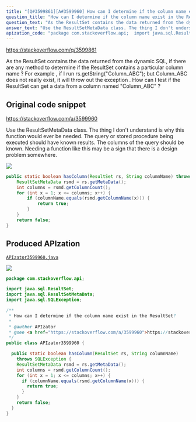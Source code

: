 ```yaml
---
title: "[Q#3599861][A#3599960] How can I determine if the column name exist in the ResultSet?"
question_title: "How can I determine if the column name exist in the ResultSet?"
question_text: "As the ResultSet contains the data returned from the dynamic SQL, if there are any method to determine if the ResultSet  contains a particular column name ? For example , if I run rs.getString(\"Column_ABC\"); but Column_ABC does not really exist, it will throw out the exception . How can I test if the ResultSet  can get a data from a column named \"Column_ABC\" ?"
answer_text: "Use the ResultSetMetaData class. The thing I don't understand is why this function would ever be needed.  The query or stored procedure being executed should have known results.  The columns of the query should be known.  Needing a function like this may be a sign that there is a design problem somewhere."
apization_code: "package com.stackoverflow.api;  import java.sql.ResultSet; import java.sql.ResultSetMetaData; import java.sql.SQLException;  /**  * How can I determine if the column name exist in the ResultSet?  *  * @author APIzator  * @see <a href=\"https://stackoverflow.com/a/3599960\">https://stackoverflow.com/a/3599960</a>  */ public class APIzator3599960 {    public static boolean hasColumn(ResultSet rs, String columnName)     throws SQLException {     ResultSetMetaData rsmd = rs.getMetaData();     int columns = rsmd.getColumnCount();     for (int x = 1; x <= columns; x++) {       if (columnName.equals(rsmd.getColumnName(x))) {         return true;       }     }     return false;   } }"
---
```


https://stackoverflow.com/q/3599861

As the ResultSet contains the data returned from the dynamic SQL, if there are any method to determine if the ResultSet  contains a particular column name ? For example , if I run rs.getString(&quot;Column_ABC&quot;); but Column_ABC does not really exist, it will throw out the exception . How can I test if the ResultSet  can get a data from a column named &quot;Column_ABC&quot; ?



## Original code snippet

https://stackoverflow.com/a/3599960

Use the ResultSetMetaData class.
The thing I don&#x27;t understand is why this function would ever be needed.  The query or stored procedure being executed should have known results.  The columns of the query should be known.  Needing a function like this may be a sign that there is a design problem somewhere.

<div class="code-logo"><img src="/stackoverflow.png" /></div>

```java
public static boolean hasColumn(ResultSet rs, String columnName) throws SQLException {
    ResultSetMetaData rsmd = rs.getMetaData();
    int columns = rsmd.getColumnCount();
    for (int x = 1; x <= columns; x++) {
        if (columnName.equals(rsmd.getColumnName(x))) {
            return true;
        }
    }
    return false;
}
```

## Produced APIzation

[`APIzator3599960.java`](https://github.com/pasqualesalza/apization/raw/main/data/search/APIzator3599960.java)

<div class="code-logo"><img src="/apizator.png" /></div>

```java
package com.stackoverflow.api;

import java.sql.ResultSet;
import java.sql.ResultSetMetaData;
import java.sql.SQLException;

/**
 * How can I determine if the column name exist in the ResultSet?
 *
 * @author APIzator
 * @see <a href="https://stackoverflow.com/a/3599960">https://stackoverflow.com/a/3599960</a>
 */
public class APIzator3599960 {

  public static boolean hasColumn(ResultSet rs, String columnName)
    throws SQLException {
    ResultSetMetaData rsmd = rs.getMetaData();
    int columns = rsmd.getColumnCount();
    for (int x = 1; x <= columns; x++) {
      if (columnName.equals(rsmd.getColumnName(x))) {
        return true;
      }
    }
    return false;
  }
}

```